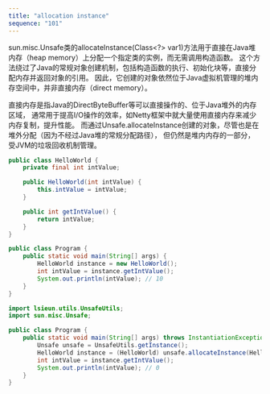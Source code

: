 ```yaml
---
title: "allocation instance"
sequence: "101"
---
```


sun.misc.Unsafe类的allocateInstance(Class<?> var1)方法用于直接在Java堆内存（heap memory）上分配一个指定类的实例，而无需调用构造函数。
这个方法绕过了Java的常规对象创建机制，包括构造函数的执行、初始化块等，直接分配内存并返回对象的引用。
因此，它创建的对象依然位于Java虚拟机管理的堆内存空间中，并非直接内存（direct memory）。

直接内存是指Java的DirectByteBuffer等可以直接操作的、位于Java堆外的内存区域，
通常用于提高I/O操作的效率，如Netty框架中就大量使用直接内存来减少内存复制，提升性能。
而通过Unsafe.allocateInstance创建的对象，尽管也是在堆外分配（因为不经过Java堆的常规分配路径），
但仍然是堆内内存的一部分，受JVM的垃圾回收机制管理。

```java
public class HelloWorld {
    private final int intValue;

    public HelloWorld(int intValue) {
        this.intValue = intValue;
    }

    public int getIntValue() {
        return intValue;
    }
}
```

```java
public class Program {
    public static void main(String[] args) {
        HelloWorld instance = new HelloWorld();
        int intValue = instance.getIntValue();
        System.out.println(intValue); // 10
    }
}
```

```java
import lsieun.utils.UnsafeUtils;
import sun.misc.Unsafe;

public class Program {
    public static void main(String[] args) throws InstantiationException {
        Unsafe unsafe = UnsafeUtils.getInstance();
        HelloWorld instance = (HelloWorld) unsafe.allocateInstance(HelloWorld.class);
        int intValue = instance.getIntValue();
        System.out.println(intValue); // 0
    }
}
```

